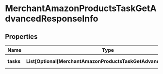 # MerchantAmazonProductsTaskGetAdvancedResponseInfo


## Properties

| Name | Type | Description | Notes |
|------------ | ------------- | ------------- | -------------|
**tasks** | **List[Optional[MerchantAmazonProductsTaskGetAdvancedTaskInfo]]** | array of tasks |[optional]|